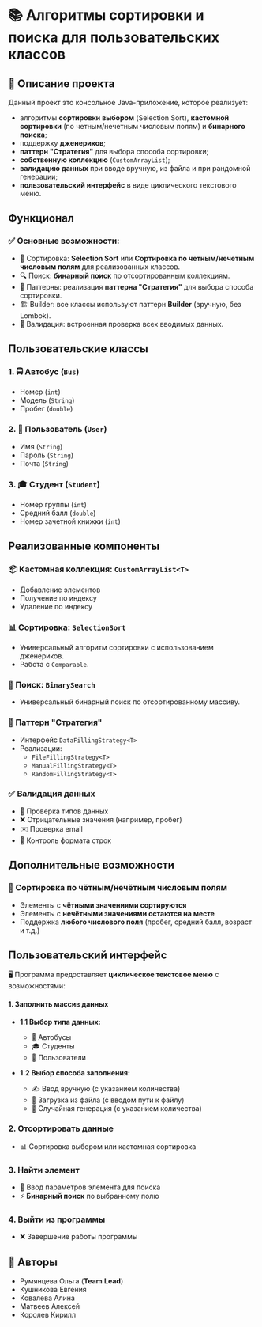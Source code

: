 
# 📚 Алгоритмы сортировки и поиска для пользовательских классов

## 📝 Описание проекта

Данный проект это консольное Java-приложение, которое реализует:

- алгоритмы **сортировки выбором** (Selection Sort), **кастомной сортировки** (по четным/нечетным числовым полям) и **бинарного поиска**;
- поддержку **дженериков**;
- **паттерн "Стратегия"** для выбора способа сортировки;
- **собственную коллекцию** (`CustomArrayList`);
- **валидацию данных** при вводе вручную, из файла и при рандомной генерации;
- **пользовательский интерфейс** в виде циклического текстового меню.



## Функционал

### ✅ Основные возможности:

- 🔢 Сортировка: **Selection Sort**  или **Сортировка по четным/нечетным числовым полям** для реализованных классов.
- 🔍 Поиск: **бинарный поиск** по отсортированным коллекциям.
- 🧠 Паттерны: реализация **паттерна "Стратегия"** для выбора способа сортировки.
- 🏗️ Builder: все классы используют паттерн **Builder** (вручную, без Lombok).
- 📑 Валидация: встроенная проверка всех вводимых данных.



## Пользовательские классы
### 1. 🚍 **Автобус (`Bus`)**
- Номер (`int`)
- Модель (`String`)
- Пробег (`double`)

### 2. 👤 **Пользователь (`User`)**
- Имя (`String`)
- Пароль (`String`)
- Почта (`String`)

### 3. 🎓 **Студент (`Student`)**
- Номер группы (`int`)
- Средний балл (`double`)
- Номер зачетной книжки (`int`)



## Реализованные компоненты

### 📦 Кастомная коллекция: `CustomArrayList<T>`
- Добавление элементов
- Получение по индексу
- Удаление по индексу

### 📊 Сортировка: `SelectionSort` 
- Универсальный алгоритм сортировки с использованием дженериков.
- Работа с `Comparable`.

### 🔎 Поиск: `BinarySearch`
- Универсальный бинарный поиск по отсортированному массиву.

### 🎯 Паттерн "Стратегия"
- Интерфейс `DataFillingStrategy<T>`
- Реализации:
  - `FileFillingStrategy<T>`
  - `ManualFillingStrategy<T>`
  - `RandomFillingStrategy<T>`

### ✅ Валидация данных

- 🔢 Проверка типов данных
- ❌ Отрицательные значения (например, пробег)
- ✉️ Проверка email
- 📜 Контроль формата строк

## Дополнительные возможности

### 🔢 Сортировка по чётным/нечётным числовым полям
- Элементы с **чётными значениями сортируются**
- Элементы с **нечётными значениями остаются на месте**
- Поддержка **любого числового поля** (пробег, средний балл, возраст и т.д.)

## Пользовательский интерфейс 

🖥️ Программа предоставляет **циклическое текстовое меню** с возможностями:

#### 1. Заполнить массив данных

- **1.1 Выбор типа данных:**
  - 🚌 Автобусы  
  - 🎓 Студенты  
  - 👤 Пользователи  

- **1.2 Выбор способа заполнения:**
  - ✍️ Ввод вручную (с указанием количества)
  - 📂 Загрузка из файла (с вводом пути к файлу)
  - 🎲 Случайная генерация (с указанием количества)

### 2. Отсортировать данные

- 📊 Сортировка выбором или кастомная сортировка 

### 3. Найти элемент

- 🔎 Ввод параметров элемента для поиска  
- ⚡ **Бинарный поиск** по выбранному полю

### 4. Выйти из программы

- ❌ Завершение работы программы


## 👥 Авторы

- Румянцева Ольга (**Team**  **Lead**)
- Кушникова Евгения 
- Ковалева Алина 
- Матвеев Алексей
- Королев Кирилл
